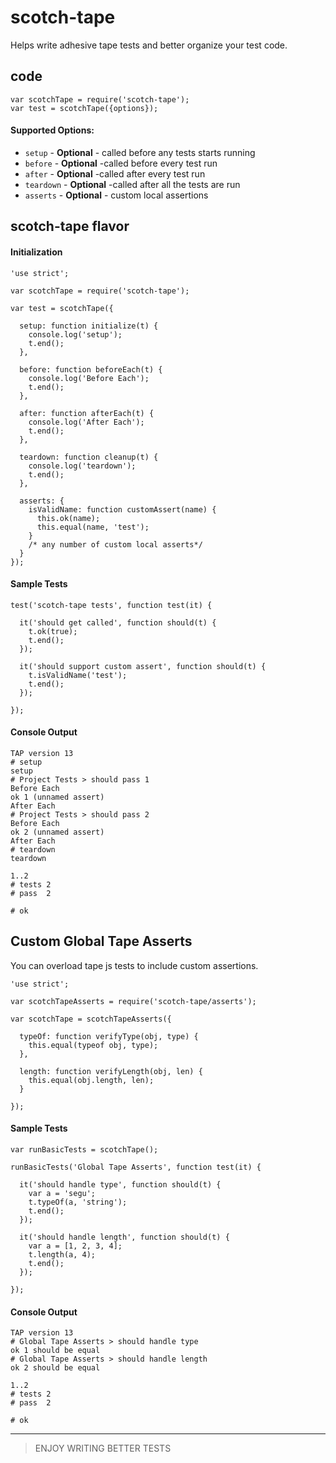 # scotch-tape

Helps write adhesive tape tests and better organize your test code. 

## code

```
var scotchTape = require('scotch-tape');
var test = scotchTape({options});
```

#### Supported Options:

* `setup` - **Optional** - called before any tests starts running
* `before` - **Optional** -called before every test run
* `after` - **Optional** -called after every test run
* `teardown` - **Optional** -called after all the tests are run
* `asserts` - **Optional** - custom local assertions

## scotch-tape flavor

#### Initialization
```
'use strict';

var scotchTape = require('scotch-tape');

var test = scotchTape({
  
  setup: function initialize(t) {
    console.log('setup');
    t.end();
  },
  
  before: function beforeEach(t) {
    console.log('Before Each');
    t.end();
  },
  
  after: function afterEach(t) {
    console.log('After Each');
    t.end();
  },
  
  teardown: function cleanup(t) {
    console.log('teardown');
    t.end();
  },
  
  asserts: {
    isValidName: function customAssert(name) {
      this.ok(name);
      this.equal(name, 'test');
    }
    /* any number of custom local asserts*/
  }
});
```
#### Sample Tests
```
test('scotch-tape tests', function test(it) {
  
  it('should get called', function should(t) {
    t.ok(true);
    t.end();
  });
  
  it('should support custom assert', function should(t) {
    t.isValidName('test');
    t.end();
  });
  
});
```
#### Console Output
```
TAP version 13
# setup
setup
# Project Tests > should pass 1
Before Each
ok 1 (unnamed assert)
After Each
# Project Tests > should pass 2
Before Each
ok 2 (unnamed assert)
After Each
# teardown
teardown

1..2
# tests 2
# pass  2

# ok
```

## Custom Global Tape Asserts

You can overload tape js tests to include custom assertions.

```
'use strict';

var scotchTapeAsserts = require('scotch-tape/asserts');

var scotchTape = scotchTapeAsserts({

  typeOf: function verifyType(obj, type) {
    this.equal(typeof obj, type);
  },
  
  length: function verifyLength(obj, len) {
    this.equal(obj.length, len);
  }
  
});
```
#### Sample Tests
```
var runBasicTests = scotchTape();

runBasicTests('Global Tape Asserts', function test(it) {

  it('should handle type', function should(t) {
    var a = 'segu';    
    t.typeOf(a, 'string');
    t.end();
  });
  
  it('should handle length', function should(t) {
    var a = [1, 2, 3, 4];
    t.length(a, 4);
    t.end();
  });
  
});

```

#### Console Output
```
TAP version 13
# Global Tape Asserts > should handle type
ok 1 should be equal
# Global Tape Asserts > should handle length
ok 2 should be equal

1..2
# tests 2
# pass  2

# ok
```

----------

> ENJOY WRITING BETTER TESTS
